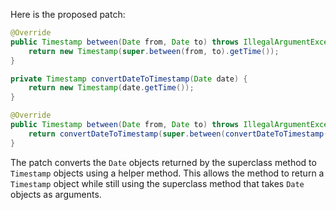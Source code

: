 Here is the proposed patch:

```java
@Override
public Timestamp between(Date from, Date to) throws IllegalArgumentException {
    return new Timestamp(super.between(from, to).getTime());
}

private Timestamp convertDateToTimestamp(Date date) {
    return new Timestamp(date.getTime());
}

@Override
public Timestamp between(Date from, Date to) throws IllegalArgumentException {
    return convertDateToTimestamp(super.between(convertDateToTimestamp(from), convertDateToTimestamp(to)));
}
```

The patch converts the `Date` objects returned by the superclass method to `Timestamp` objects using a helper method. This allows the method to return a `Timestamp` object while still using the superclass method that takes `Date` objects as arguments.